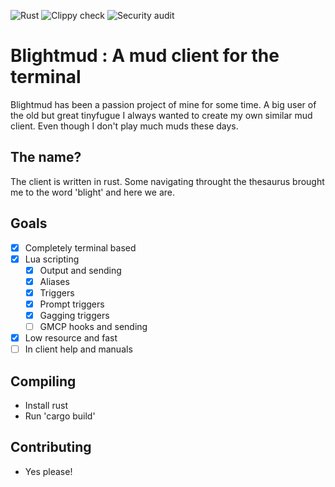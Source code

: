 ![Rust](https://github.com/LiquidityC/blightmud/workflows/Rust/badge.svg)
![Clippy check](https://github.com/LiquidityC/blightmud/workflows/Clippy%20check/badge.svg)
![Security audit](https://github.com/LiquidityC/blightmud/workflows/Security%20audit/badge.svg)
# Blightmud  : A mud client for the terminal

Blightmud has been a passion project of mine for some time. A big user of the old
but great tinyfugue I always wanted to create my own similar mud client. Even
though I don't play much muds these days.

## The name?
The client is written in rust. Some navigating throught the thesaurus brought me to the word 'blight' and here we are.

## Goals
- [x] Completely terminal based
- [x] Lua scripting
    - [x] Output and sending
    - [x] Aliases
    - [x] Triggers
    - [x] Prompt triggers
    - [x] Gagging triggers
    - [ ] GMCP hooks and sending
- [x] Low resource and fast
- [ ] In client help and manuals

## Compiling
- Install rust
- Run 'cargo build'

## Contributing
- Yes please!
